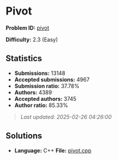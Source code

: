 # Pivot

**Problem ID:** [pivot](https://open.kattis.com/problems/pivot)

**Difficulty:** 2.3 (Easy)

## Statistics

- **Submissions:** 13148
- **Accepted submissions:** 4967
- **Submission ratio:** 37.78%
- **Authors:** 4389
- **Accepted authors:** 3745
- **Author ratio:** 85.33%

> *Last updated: 2025-02-26 04:26:00*

## Solutions

- **Language:** C++
  **File:** [pivot.cpp](./pivot.cpp)
